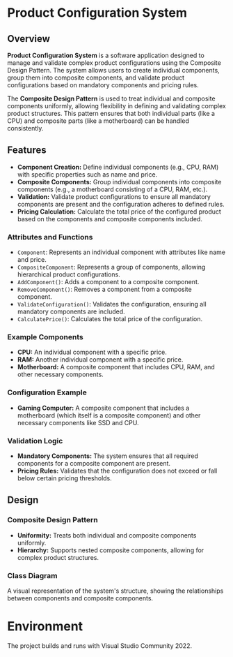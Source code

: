 # Product Configuration System

## Overview
**Product Configuration System** is a software application designed to manage and validate complex product configurations using the Composite Design Pattern. The system allows users to create individual components, group them into composite components, and validate product configurations based on mandatory components and pricing rules.

The **Composite Design Pattern** is used to treat individual and composite components uniformly, allowing flexibility in defining and validating complex product structures. This pattern ensures that both individual parts (like a CPU) and composite parts (like a motherboard) can be handled consistently.

## Features
- **Component Creation:** Define individual components (e.g., CPU, RAM) with specific properties such as name and price.
- **Composite Components:** Group individual components into composite components (e.g., a motherboard consisting of a CPU, RAM, etc.).
- **Validation:** Validate product configurations to ensure all mandatory components are present and the configuration adheres to defined rules.
- **Pricing Calculation:** Calculate the total price of the configured product based on the components and composite components included.

### Attributes and Functions

- `Component`: Represents an individual component with attributes like name and price.
- `CompositeComponent`: Represents a group of components, allowing hierarchical product configurations.
- `AddComponent()`: Adds a component to a composite component.
- `RemoveComponent()`: Removes a component from a composite component.
- `ValidateConfiguration()`: Validates the configuration, ensuring all mandatory components are included.
- `CalculatePrice()`: Calculates the total price of the configuration.

### Example Components

- **CPU:** An individual component with a specific price.
- **RAM:** Another individual component with a specific price.
- **Motherboard:** A composite component that includes CPU, RAM, and other necessary components.

### Configuration Example

- **Gaming Computer:** A composite component that includes a motherboard (which itself is a composite component) and other necessary components like SSD and CPU.

### Validation Logic

- **Mandatory Components:** The system ensures that all required components for a composite component are present.
- **Pricing Rules:** Validates that the configuration does not exceed or fall below certain pricing thresholds.

## Design

### Composite Design Pattern
- **Uniformity:** Treats both individual and composite components uniformly.
- **Hierarchy:** Supports nested composite components, allowing for complex product structures.

### Class Diagram
A visual representation of the system's structure, showing the relationships between components and composite components.

# Environment
The project builds and runs with Visual Studio Community 2022.
